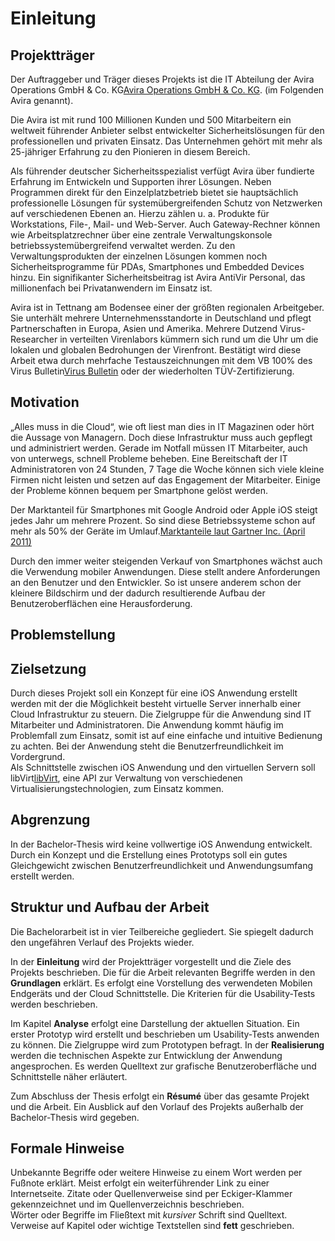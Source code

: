 # Einleitung
## Projektträger

Der Auftraggeber und Träger dieses Projekts ist die IT Abteilung der Avira Operations GmbH & Co. KG<span class="fn"><a href="http://www.avira.com">Avira Operations GmbH & Co. KG</a></span>. (im Folgenden Avira genannt).

Die Avira ist mit rund 100 Millionen Kunden und 500 Mitarbeitern ein weltweit führender Anbieter selbst entwickelter Sicherheitslösungen für den professionellen und privaten Einsatz. Das Unternehmen gehört mit mehr als 25-jähriger Erfahrung zu den Pionieren in diesem Bereich.

Als führender deutscher Sicherheitsspezialist verfügt Avira über fundierte Erfahrung im Entwickeln und Supporten ihrer Lösungen. Neben Programmen direkt für den Einzelplatzbetrieb bietet sie hauptsächlich professionelle Lösungen für systemübergreifenden Schutz von Netzwerken auf verschiedenen Ebenen an. Hierzu zählen u. a. Produkte für Workstations, File-, Mail- und Web-Server. Auch Gateway-Rechner können wie Arbeitsplatzrechner über eine zentrale Verwaltungskonsole betriebssystemübergreifend verwaltet werden. Zu den Verwaltungsprodukten der einzelnen Lösungen kommen noch Sicherheitsprogramme für PDAs, Smartphones und Embedded Devices hinzu. Ein signifikanter Sicherheitsbeitrag ist Avira AntiVir Personal, das millionenfach bei Privatanwendern im Einsatz ist.

Avira ist in Tettnang am Bodensee einer der größten regionalen Arbeitgeber. Sie unterhält mehrere Unternehmensstandorte in Deutschland und pflegt Partnerschaften in Europa, Asien und Amerika. Mehrere Dutzend Virus-Researcher in verteilten Virenlabors kümmern sich rund um die Uhr um die lokalen und globalen Bedrohungen der Virenfront. Bestätigt wird diese Arbeit etwa durch mehrfache Testauszeichnungen mit dem VB 100% des Virus Bulletin<span class="fn"><a href="http://www.virusbtn.com">Virus Bulletin</a></span> oder der wiederholten TÜV-Zertifizierung.

## Motivation

„Alles muss in die Cloud“, wie oft liest man dies in IT Magazinen oder hört die Aussage von Managern. Doch diese Infrastruktur muss auch gepflegt und administriert werden. Gerade im Notfall müssen IT Mitarbeiter, auch von unterwegs, schnell Probleme beheben. Eine Bereitschaft der IT Administratoren von 24 Stunden, 7 Tage die Woche können sich viele kleine Firmen nicht leisten und setzen auf das Engagement der Mitarbeiter. Einige der Probleme können bequem per Smartphone gelöst werden.

Der Marktanteil für Smartphones mit Google Android oder Apple iOS steigt jedes Jahr um mehrere Prozent. So sind diese Betriebssysteme schon auf mehr als 50% der Geräte im Umlauf.<span class="fn"><a href="http://www.gartner.com/it/page.jsp?id=1622614">Marktanteile laut Gartner Inc. (April 2011)</a></span>

Durch den immer weiter steigenden Verkauf von Smartphones wächst auch die Verwendung mobiler Anwendungen. Diese stellt andere Anforderungen an den Benutzer und den Entwickler. So ist unsere anderem schon der kleinere Bildschirm und der dadurch resultierende Aufbau der Benutzeroberflächen eine Herausforderung.

## Problemstellung



## Zielsetzung

Durch dieses Projekt soll ein Konzept für eine iOS Anwendung erstellt werden mit der die Möglichkeit besteht virtuelle Server innerhalb einer Cloud Infrastruktur zu steuern. Die Zielgruppe für die Anwendung sind IT Mitarbeiter und Administratoren. Die Anwendung kommt häufig im Problemfall zum Einsatz, somit ist auf eine einfache und intuitive Bedienung zu achten. Bei der Anwendung steht die Benutzerfreundlichkeit im Vordergrund.
<br />
Als Schnittstelle zwischen iOS Anwendung und den virtuellen Servern soll libVirt<span class="fn"><a href="http://www.libvirt.org">libVirt</a></span>, eine API zur Verwaltung von verschiedenen Virtualisierungstechnologien, zum Einsatz kommen.

## Abgrenzung

In der Bachelor-Thesis wird keine vollwertige iOS Anwendung entwickelt. Durch ein Konzept und die Erstellung eines Prototyps soll ein gutes Gleichgewicht zwischen Benutzerfreundlichkeit und Anwendungsumfang erstellt werden.<br />


## Struktur und Aufbau der Arbeit

Die Bachelorarbeit ist in vier Teilbereiche gegliedert. Sie spiegelt dadurch den ungefähren Verlauf des Projekts wieder.

In der <b>Einleitung</b> wird der Projektträger vorgestellt und die Ziele des Projekts beschrieben. Die für die Arbeit relevanten Begriffe werden in den <b>Grundlagen</b> erklärt. Es erfolgt eine Vorstellung des verwendeten Mobilen Endgeräts und der Cloud Schnittstelle. Die Kriterien für die Usability-Tests werden beschrieben.

Im Kapitel <b>Analyse</b> erfolgt eine Darstellung der aktuellen Situation. Ein erster Prototyp wird erstellt und beschrieben um Usability-Tests anwenden zu können. Die Zielgruppe wird zum Prototypen befragt. In der <b>Realisierung</b> werden die technischen Aspekte zur Entwicklung der Anwendung angesprochen. Es werden Quelltext zur grafische Benutzeroberfläche und Schnittstelle näher erläutert.

Zum Abschluss der Thesis erfolgt ein <b>Résumé</b> über das gesamte Projekt und die Arbeit. Ein Ausblick auf den Vorlauf des Projekts außerhalb der Bachelor-Thesis wird gegeben.


## Formale Hinweise

Unbekannte Begriffe oder weitere Hinweise zu einem Wort werden per Fußnote erklärt. Meist erfolgt ein weiterführender Link zu einer Internetseite. Zitate oder Quellenverweise sind per Eckiger-Klammer gekennzeichnet und im Quellenverzeichnis beschrieben. <br />
Wörter oder Begriffe im Fließtext mit <i>kursiver</i> Schrift sind Quelltext. Verweise auf Kapitel oder wichtige Textstellen sind <b>fett</b> geschrieben.